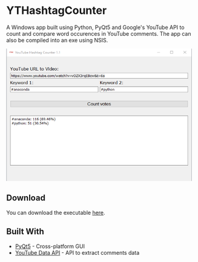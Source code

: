 # YTHashtagCounter
A Windows app built using Python, PyQt5 and Google's YouTube API to count and compare word occurences in YouTube comments. The app can also be compiled into an exe using NSIS.

  <img src="https://github.com/ransaked1/YTHashtagCounter/blob/master/YTHC.png" width="490" height="350">

## Download
You can download the executable [here](https://drive.google.com/drive/folders/1YVSS4dBp868O6wx1AfmSkX1mtPUEULhB?usp=sharing).

## Built With
* [PyQt5](https://pypi.org/project/PyQt5/) - Cross-platform GUI
* [YouTube Data API](https://developers.google.com/youtube/v3) - API to extract comments data
